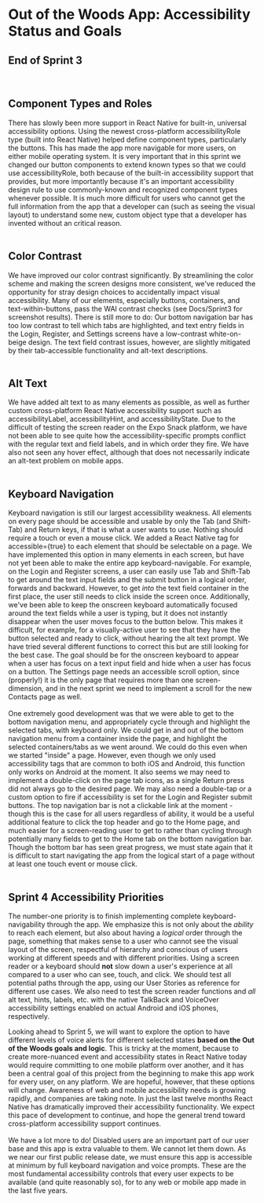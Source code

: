 # Out of the Woods App: Accessibility Status and Goals
## End of Sprint 3
<br>

## Component Types and Roles
There has slowly been more support in React Native for built-in, universal accessibility options. Using the newest cross-platform accessibilityRole type (built into React Native) helped define component types, particularly the buttons. This has made the app more navigable for more users, on either mobile operating system. It is very important that in this sprint we changed our button components to extend known types so that we could use accessibilityRole, both because of the built-in accessibility support that provides, but more importantly because it's an important accessibility design rule to use commonly-known and recognized component types whenever possible. It is much more difficult for users who cannot get the full information from the app that a developer can (such as seeing the visual layout) to understand some new, custom object type that a developer has invented without an critical reason.<br>
<br>
## Color Contrast
We have improved our color contrast significantly. By streamlining the color scheme and making the screen designs more consistent, we've reduced the opportunity for stray design choices to accidentally impact visual accessibility. Many of our elements, especially buttons, containers, and text-within-buttons, pass the WAI contrast checks (see Docs/Sprint3 for screenshot results). There is still more to do: Our bottom navigation bar has too low contrast to tell which tabs are highlighted, and text entry fields in the Login, Register, and Settings screens have a low-contrast white-on-beige design. The text field contrast issues, however, are slightly mitigated by their tab-accessible functionality and alt-text descriptions.<br>
<br>
## Alt Text
We have added alt text to as many elements as possible, as well as further custom cross-platform React Native accessibility support such as accessibilityLabel, accessibilityHint, and accessibilityState. Due to the difficult of testing the screen reader on the Expo Snack platform, we have not been able to see quite how the accessibility-specific prompts conflict with the regular text and field labels, and in which order they fire. We have also not seen any hover effect, although that does not necessarily indicate an alt-text problem on mobile apps. <br>
<br>
## Keyboard Navigation
Keyboard navigation is still our largest accessibility weakness. All elements on every page should be accessible and usable by only the Tab (and Shift-Tab) and Return keys, if that is what a user wants to use. Nothing should require a touch or even a mouse click. We added a React Native tag for accessible={true} to each element that should be selectable on a page. We have implemented this option in many elements in each screen, but have not yet been able to make the entire app keyboard-navigable. For example, on the Login and Register screens, a user can easily use Tab and Shift-Tab to get around the text input fields and the submit button in a logical order, forwards and backward. However, to get *into* the text field container in the first place, the user still needs to click inside the screen once. Additionally, we've been able to keep the onscreen keyboard automatically focused around the text fields while a user is typing, but it does not instantly disappear when the user moves focus to the button below. This makes it difficult, for example, for a visually-active user to see that they have the button selected and ready to click, without hearing the alt text prompt. We have tried several different functions to correct this but are still looking for the best case. The goal should be for the onscreen keyboard to appear when a user has focus on a text input field and hide when a user has focus on a button. The Settings page needs an accessible scroll option, since (properly!) it is the only page that requires more than one screen-dimension, and in the next sprint we need to implement a scroll for the new Contacts page as well.<br>
<br>
One extremely good development was that we were able to get to the bottom navigation menu, and appropriately cycle through and highlight the selected tabs, with keyboard only. We could get in and out of the bottom navigation menu from a container inside the page, and highlight the selected containers/tabs as we went around. We could do this even when we started "inside" a page. However, even though we only used accessibility tags that are common to both iOS and Android, this function only works on Android at the moment. It also seems we may need to implement a double-click on the page tab icons, as a single Return press did not always go to the desired page. We may also need a double-tap or a custom option to fire if accessibility is set for the Login and Register submit buttons. The top navigation bar is not a clickable link at the moment - though this is the case for all users regardless of ability, it would be a useful additional feature to click the top header and go to the Home page, and much easier for a screen-reading user to get to rather than cycling through potentially many fields to get to the Home tab on the bottom navigation bar. Though the bottom bar has seen great progress, we must state again that it is difficult to start navigating the app from the logical start of a page without at least one touch event or mouse click.<br>
<br>
## Sprint 4 Accessibility Priorities
The number-one priority is to finish implementing complete keyboard-navigability through the app. We emphasize this is not only about the _ability_ to reach each element, but also about having a _logical_ order through the page, something that makes sense to a user who cannot see the visual layout of the screen, respectful of hierarchy and conscious of users working at different speeds and with different priorities. Using a screen reader or a keyboard should **not** slow down a user's experience at all compared to a user who can see, touch, and click. We should test all potential paths through the app, using our User Stories as reference for different use cases. We also need to test the screen reader functions and _all_ alt text, hints, labels, etc. with the native TalkBack and VoiceOver accessibility settings enabled on actual Android and iOS phones, respectively. 

Looking ahead to Sprint 5, we will want to explore the option to have different levels of voice alerts for different selected states **based on the Out of the Woods goals and logic**.  This is tricky at the moment, because to create more-nuanced event and accessibility states in React Native today would require committing to one mobile platform over another, and it has been a central goal of this project from the beginning to make this app work for every user, on any platform. We are hopeful, however, that these options will change. Awareness of web and mobile accessibility needs is growing rapidly, and companies are taking note. In just the last twelve months React Native has dramatically improved their accessibility functionality. We expect this pace of development to continue, and hope the general trend toward cross-platform accessibility support continues.<br>
<br>
We have a lot more to do! Disabled users are an important part of our user base and this app is extra valuable to them. We cannot let them down. As we near our first public release date, we must ensure this app is accessible at minimum by full keyboard navigation and voice prompts. These are the most fundamental accessibility controls that every user expects to be available (and quite reasonably so), for to any web or mobile app made in the last five years.<br>


